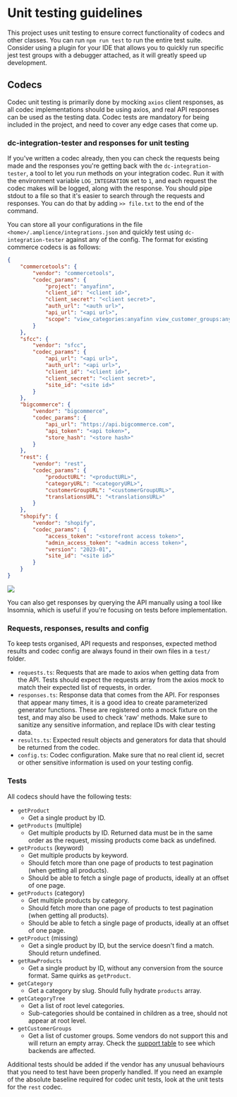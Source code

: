 # Unit testing guidelines

This project uses unit testing to ensure correct functionality of codecs and other classes. You can run `npm run test` to run the entire test suite. Consider using a plugin for your IDE that allows you to quickly run specific jest test groups with a debugger attached, as it will greatly speed up development.

## Codecs

Codec unit testing is primarily done by mocking `axios` client responses, as all codec implementations should be using axios, and real API responses can be used as the testing data. Codec tests are mandatory for being included in the project, and need to cover any edge cases that come up.

### dc-integration-tester and responses for unit testing

If you've written a codec already, then you can check the requests being made and the responses you're getting back with the `dc-integration-tester`, a tool to let you run methods on your integration codec. Run it with the environment variable `LOG_INTEGRATION` set to `1`, and each request the codec makes will be logged, along with the response. You should pipe stdout to a file so that it's easier to search through the requests and responses. You can do that by adding `>> file.txt` to the end of the command.

You can store all your configurations in the file `<home>/.amplience/integrations.json` and quickly test using `dc-integration-tester` against any of the config. The format for existing commerce codecs is as follows:

```json
{
    "commercetools": {
        "vendor": "commercetools",
        "codec_params": {
            "project": "anyafinn",
            "client_id": "<client id>",
            "client_secret": "<client secret>",
            "auth_url": "<auth url>",
            "api_url": "<api url>",
            "scope": "view_categories:anyafinn view_customer_groups:anyafinn view_published_products:anyafinn"
        }
    },
    "sfcc": {
        "vendor": "sfcc",
        "codec_params": {
            "api_url": "<api url>",
            "auth_url": "<api url>",
            "client_id": "<client id>",
            "client_secret": "<client secret>",
            "site_id": "<site id>"
        }
    },
    "bigcommerce": {
        "vendor": "bigcommerce",
        "codec_params": {
            "api_url": "https://api.bigcommerce.com",
            "api_token": "<api token>",
            "store_hash": "<store hash>"
        }
    },
    "rest": {
        "vendor": "rest",
        "codec_params": {
            "productURL": "<productURL>",
            "categoryURL": "<categoryURL>",
            "customerGroupURL": "<customerGroupURL>",
            "translationsURL": "<translationsURL>"
        }
    },
    "shopify": {
        "vendor": "shopify",
        "codec_params": {
            "access_token": "<storefront access token>",
            "admin_access_token": "<admin access token>",
            "version": "2023-01",
            "site_id": "<site id>"
        }
    }
}
```

![](../media/dc-integration-tester.png)

You can also get responses by querying the API manually using a tool like Insomnia, which is useful if you're focusing on tests before implementation.

### Requests, responses, results and config

To keep tests organised, API requests and responses, expected method results and codec config are always found in their own files in a `test/` folder.

- `requests.ts`: Requests that are made to axios when getting data from the API. Tests should expect the requests array from the axios mock to match their expected list of requests, in order.
- `responses.ts`: Response data that comes from the API. For responses that appear many times, it is a good idea to create parameterized generator functions. These are registered onto a mock fixture on the test, and may also be used to check 'raw' methods. Make sure to sanitize any sensitive information, and replace IDs with clear testing data.
- `results.ts`: Expected result objects and generators for data that should be returned from the codec.
- `config.ts`: Codec configuration. Make sure that no real client id, secret or other sensitive information is used on your testing config.

### Tests

All codecs should have the following tests:

- `getProduct`
  - Get a single product by ID.
- `getProducts` (multiple)
  - Get multiple products by ID. Returned data must be in the same order as the request, missing products come back as undefined.
- `getProducts` (keyword)
  - Get multiple products by keyword.
  - Should fetch more than one page of products to test pagination (when getting all products).
  - Should be able to fetch a single page of products, ideally at an offset of one page.
- `getProducts` (category)
  - Get multiple products by category.
  - Should fetch more than one page of products to test pagination (when getting all products).
  - Should be able to fetch a single page of products, ideally at an offset of one page.
- `getProduct` (missing)
  - Get a single product by ID, but the service doesn't find a match. Should return undefined.
- `getRawProducts`
  - Get a single product by ID, without any conversion from the source format. Same quirks as `getProduct`.
- `getCategory`
  - Get a category by slug. Should fully hydrate `products` array.
- `getCategoryTree`
  - Get a list of root level categories.
  - Sub-categories should be contained in children as a tree, should not appear at root level.
- `getCustomerGroups`
  - Get a list of customer groups. Some vendors do not support this and will return an empty array. Check the [support table](../../README.md#cors-support-table) to see which backends are affected.
  
Additional tests should be added if the vendor has any unusual behaviours that you need to test have been properly handled. If you need an example of the absolute baseline required for codec unit tests, look at the unit tests for the `rest` codec.